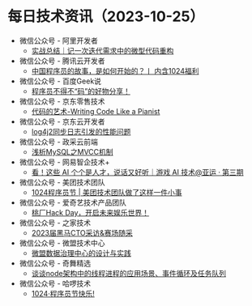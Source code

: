 # 每日技术资讯（2023-10-25）

- 微信公众号 - 阿里开发者
  - [实战总结｜记一次迭代需求中的微型代码重构](https://mp.weixin.qq.com/s?__biz=MzIzOTU0NTQ0MA==&mid=2247535423&idx=1&sn=1c98f2835c038e997f8dcf5286232618)
- 微信公众号 - 腾讯云开发者
  - [中国程序员的故事，是如何开始的？丨 内含1024福利](https://mp.weixin.qq.com/s?__biz=MzI2NDU4OTExOQ==&mid=2247662090&idx=1&sn=2cb5b561d1aa8b5f4c0ac377aee0493e)
- 微信公众号 - 百度Geek说
  - [程序员不得不“码”的好物分享！](https://mp.weixin.qq.com/s?__biz=Mzg5MjU0NTI5OQ==&mid=2247572189&idx=1&sn=eab0d52792ac6bb78a8e9019c5af7ce2)
- 微信公众号 - 京东零售技术
  - [代码的艺术-Writing Code Like a Pianist](https://mp.weixin.qq.com/s?__biz=MzUyMDAxMjQ3Ng==&mid=2247503358&idx=1&sn=5b8a94e78db8a826a7752c7d79441daa)
- 微信公众号 - 京东云开发者
  - [log4j2同步日志引发的性能问题](https://mp.weixin.qq.com/s?__biz=MzU1OTgxMTg2Nw==&mid=2247507662&idx=1&sn=b86176a8a553d318cd65d85b152298a9)
- 微信公众号 - 政采云前端
  - [浅析MySQL之MVCC机制](https://mp.weixin.qq.com/s?__biz=Mzg3NTcwMTUzNA==&mid=2247494184&idx=1&sn=318453974aa6906bfce76e2d7393ddcf)
- 微信公众号 - 网易智企技术+
  - [看！这些 AI 个个是人才，说话又好听｜游戏 AI 技术@亚运 · 第三期](https://mp.weixin.qq.com/s?__biz=MzI1NTMwNDg3MQ==&mid=2247494514&idx=1&sn=92058aaa7ea71cf7237fe10d54963f2f)
- 微信公众号 - 美团技术团队
  - [1024程序员节 | 美团技术团队做了这样一件小事](https://mp.weixin.qq.com/s?__biz=MjM5NjQ5MTI5OA==&mid=2651775523&idx=1&sn=a716759a3768b6afd7d83af5a3f0b76b)
- 微信公众号 - 爱奇艺技术产品团队
  - [桃厂Hack Day，开启未来娱乐世界！](https://mp.weixin.qq.com/s?__biz=MzI0MjczMjM2NA==&mid=2247497625&idx=1&sn=8d0a211519922776e18bd9ab756ab35e)
- 微信公众号 - 之家技术
  - [2023届黑马CTO采访&赛场随采](https://mp.weixin.qq.com/mp/wappoc_appmsgcaptcha?poc_token=HPJxOGWjb5mniJ5gqU7sDz_nuk-6hYzhp0IepCwV&target_url=https%3A%2F%2Fmp.weixin.qq.com%2Fs%3F__biz%3DMzUyMzg4ODk2NQ%3D%3D%26mid%3D2247494920%26idx%3D1%26sn%3D191e3e0c07f5f6b6a1ff7488a065a62c)
- 微信公众号 - 微盟技术中心
  - [微盟数据治理中心的设计与实践](https://mp.weixin.qq.com/s?__biz=MzU0NzE3MTMwNA==&mid=2247486769&idx=1&sn=3565e6781308e32d9fc85ab41dcefb2a)
- 微信公众号 - 奇舞精选
  - [谈谈node架构中的线程进程的应用场景、事件循环及任务队列](https://mp.weixin.qq.com/s?__biz=Mzg4MTYwMzY1Mw==&mid=2247509358&idx=1&sn=95cd4b885ba0a2fede9b9ad3b12135fd)
- 微信公众号 - 哈啰技术
  - [1024·程序员节快乐!](https://mp.weixin.qq.com/s?__biz=MzI3OTE3ODk4MQ==&mid=2247487348&idx=1&sn=d2560db3584fa904b38f86ba020a4916)
